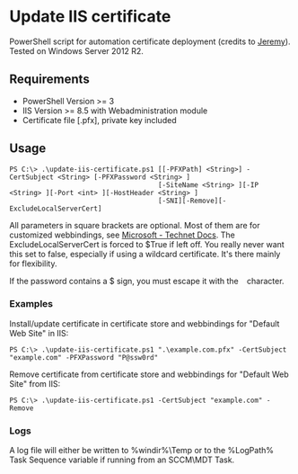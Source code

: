 # Update IIS certificate
PowerShell script for automation certificate deployment (credits to [Jeremy](http://www.jhouseconsulting.com/2015/01/04/script-to-import-and-bind-a-certificate-to-the-default-web-site-1548)). Tested on Windows Server 2012 R2.

## Requirements
* PowerShell Version >= 3
* IIS Version >= 8.5 with Webadministration module
* Certificate file [.pfx], private key included

## Usage
```
PS C:\> .\update-iis-certificate.ps1 [[-PFXPath] <String>] -CertSubject <String> [-PFXPassword <String> ]
                                     [-SiteName <String> ][-IP <String> ][-Port <int> ][-HostHeader <String> ]
                                     [-SNI][-Remove][-ExcludeLocalServerCert]
```
All parameters in square brackets are optional. Most of them are for customized webbindings, see [Microsoft - Technet Docs](https://technet.microsoft.com/de-de/library/hh867854(v=wps.630).aspx). 
The ExcludeLocalServerCert is forced to $True if left off. You really never want this set to false, especially if using a wildcard certificate. It's there mainly for flexibility.

If the password contains a $ sign, you must escape it with the ` ` character.

### Examples
Install/update certificate in certificate store and webbindings for "Default Web Site" in IIS:
```
PS C:\> .\update-iis-certificate.ps1 ".\example.com.pfx" -CertSubject "example.com" -PFXPassword "P@ssw0rd"
```      
Remove certificate from certificate store and webbindings for "Default Web Site" from IIS:
```
PS C:\> .\update-iis-certificate.ps1 -CertSubject "example.com" -Remove
```

### Logs
A log file will either be written to %windir%\Temp or to the %LogPath% Task Sequence variable if running from an SCCM\MDT Task.
